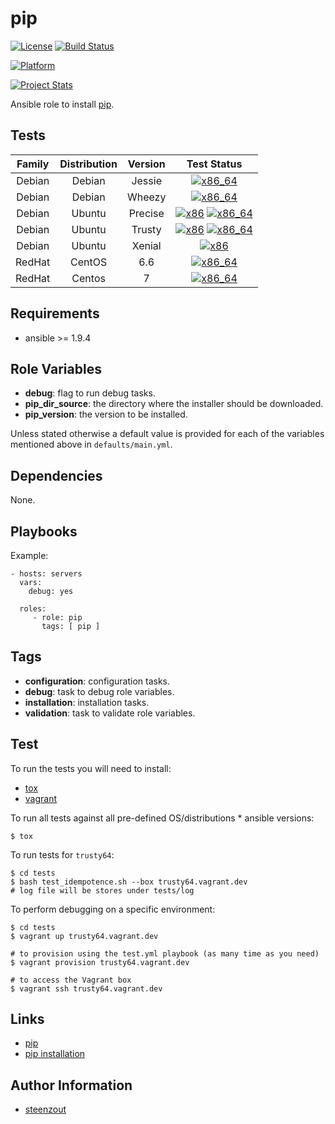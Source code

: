 # pip

[![License](https://img.shields.io/badge/license-New%20BSD-blue.svg?style=flat)](https://raw.githubusercontent.com/Silencerco/ansible-pip/master/LICENSE)
[![Build Status](https://travis-ci.org/Silencerco/ansible-pip.svg?branch=master)](https://travis-ci.org/Silencerco/ansible-pip)

[![Platform](http://img.shields.io/badge/platform-ubuntu-dd4814.svg?style=flat)](#)

[![Project Stats](https://www.openhub.net/p/Silencerco-ansible-pip/widgets/project_thin_badge.gif)](https://www.openhub.net/p/Silencerco-ansible-pip/)

Ansible role to install [pip](https://pip.pypa.io/en/stable/).


## Tests

| Family | Distribution | Version | Test Status |
|:-:|:-:|:-:|:-:|
| Debian | Debian  | Jessie  | [![x86_64](http://img.shields.io/badge/x86_64-unknown-cccccc.svg?style=flat)](#) |
| Debian | Debian  | Wheezy  | [![x86_64](http://img.shields.io/badge/x86_64-unknown-cccccc.svg?style=flat)](#) |
| Debian | Ubuntu  | Precise | [![x86](http://img.shields.io/badge/x86_64-passed-006400.svg?style=flat)](#) [![x86_64](http://img.shields.io/badge/x86_64-passed-006400.svg?style=flat)](#)  |
| Debian | Ubuntu  | Trusty  | [![x86](http://img.shields.io/badge/x86_64-passed-006400.svg?style=flat)](#) [![x86_64](http://img.shields.io/badge/x86_64-passed-006400.svg?style=flat)](#) |
| Debian | Ubuntu  | Xenial  | [![x86](http://img.shields.io/badge/x86_64-passed-006400.svg?style=flat)](#) |
| RedHat | CentOS  | 6.6     | [![x86_64](http://img.shields.io/badge/x86_64-passed-006400.svg?style=flat)](#) |
| RedHat | Centos  | 7       | [![x86_64](http://img.shields.io/badge/x86_64-passed-006400.svg?style=flat)](#) |


## Requirements

- ansible >= 1.9.4


## Role Variables

- **debug**: flag to run debug tasks.
- **pip_dir_source**: the directory where the installer should be downloaded.
- **pip_version**: the version to be installed.

Unless stated otherwise
a default value is provided for each of the variables mentioned above
in `defaults/main.yml`.


## Dependencies

None.


## Playbooks

Example:

    - hosts: servers
      vars:
        debug: yes

      roles:
         - role: pip
           tags: [ pip ]


## Tags

- **configuration**: configuration tasks.
- **debug**: task to debug role variables.
- **installation**: installation tasks.
- **validation**: task to validate role variables.


## Test

To run the tests you will need to install:

- [tox](https://tox.readthedocs.org/)
- [vagrant](https://www.vagrantup.com/)

To run all tests against all pre-defined OS/distributions * ansible versions:

```
$ tox
```

To run tests for `trusty64`:

```
$ cd tests
$ bash test_idempotence.sh --box trusty64.vagrant.dev
# log file will be stores under tests/log
```

To perform debugging on a specific environment:

```
$ cd tests
$ vagrant up trusty64.vagrant.dev

# to provision using the test.yml playbook (as many time as you need)
$ vagrant provision trusty64.vagrant.dev

# to access the Vagrant box
$ vagrant ssh trusty64.vagrant.dev
```


## Links

- [pip](https://pip.pypa.io/en/stable/)
- [pip installation](https://pip.pypa.io/en/stable/installing/)


## Author Information

- [steenzout](https://github.com/steenzout/)
